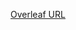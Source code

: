 [Overleaf URL]([https://colab.research.google.com/drive/1jOZap7N8pgRdHl9oOuus8U3zbUwneggy#scrollTo=-TNz0oVcWpVL](https://www.overleaf.com/project/6627c756d61b7264393044c1))

